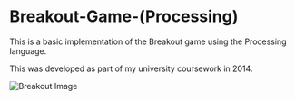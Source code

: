 # Breakout-Game-(Processing)
This is a basic implementation of the Breakout game using the Processing language.

This was developed as part of my university coursework in 2014.

![Breakout Image](https://i.imgur.com/VGpIA8t.jpg)
